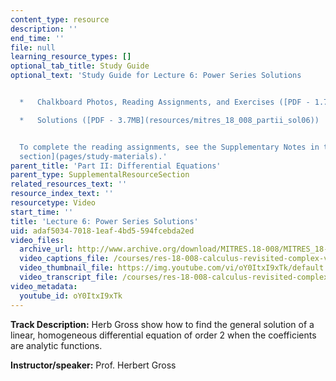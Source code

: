 ```yaml
---
content_type: resource
description: ''
end_time: ''
file: null
learning_resource_types: []
optional_tab_title: Study Guide
optional_text: 'Study Guide for Lecture 6: Power Series Solutions


  *   Chalkboard Photos, Reading Assignments, and Exercises ([PDF - 1.7MB](resources/mitres_18_008_partii_lec06))

  *   Solutions ([PDF - 3.7MB](resources/mitres_18_008_partii_sol06))


  To complete the reading assignments, see the Supplementary Notes in the [Study Materials
  section](pages/study-materials).'
parent_title: 'Part II: Differential Equations'
parent_type: SupplementalResourceSection
related_resources_text: ''
resource_index_text: ''
resourcetype: Video
start_time: ''
title: 'Lecture 6: Power Series Solutions'
uid: adaf5034-7018-1eaf-4bd5-594fcebda2ed
video_files:
  archive_url: http://www.archive.org/download/MITRES.18-008/MITRES_18-008_Part2_lec6_300k.mp4
  video_captions_file: /courses/res-18-008-calculus-revisited-complex-variables-differential-equations-and-linear-algebra-fall-2011/3bd94a42e29b5488a714b787486e6aa9_oY0ItxI9xTk.vtt
  video_thumbnail_file: https://img.youtube.com/vi/oY0ItxI9xTk/default.jpg
  video_transcript_file: /courses/res-18-008-calculus-revisited-complex-variables-differential-equations-and-linear-algebra-fall-2011/c38aa5039eae70fef1c0162271d9e672_oY0ItxI9xTk.pdf
video_metadata:
  youtube_id: oY0ItxI9xTk
---
```


**Track Description:** Herb Gross show how to find the general solution of a linear, homogeneous differential equation of order 2 when the coefficients are analytic functions.

**Instructor/speaker:** Prof. Herbert Gross